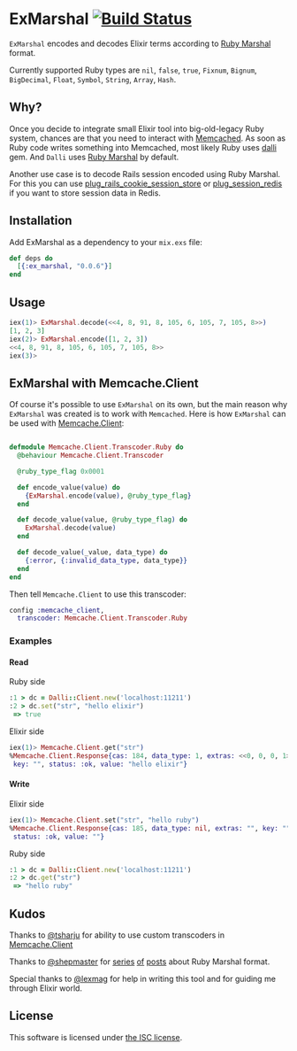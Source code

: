 # ExMarshal [![Build Status](https://travis-ci.org/gaynetdinov/ex_marshal.svg?branch=master)](https://travis-ci.org/gaynetdinov/ex_marshal)

`ExMarshal` encodes and decodes Elixir terms according to [Ruby Marshal](http://docs.ruby-lang.org/en/2.2.0/marshal_rdoc.html) format.

Currently supported Ruby types are `nil`, `false`, `true`, `Fixnum`, `Bignum`, `BigDecimal`, `Float`, `Symbol`, `String`, `Array`, `Hash`.

## Why?

Once you decide to integrate small Elixir tool into big-old-legacy Ruby system, chances are that you need to interact with [Memcached](http://memcached.org). As soon as Ruby code writes something into Memcached, most likely Ruby uses [dalli](https://github.com/mperham/dalli) gem. And `Dalli` uses [Ruby Marshal](http://docs.ruby-lang.org/en/2.2.0/marshal_rdoc.html) by default.

Another use case is to decode Rails session encoded using Ruby Marshal. For this you can use [plug_rails_cookie_session_store](https://github.com/cconstantin/plug_rails_cookie_session_store) or [plug_session_redis](https://github.com/aposto/plug_session_redis#custom-serializers) if you want to store session data in Redis.

## Installation

Add ExMarshal as a dependency to your `mix.exs` file:

```elixir
def deps do
  [{:ex_marshal, "0.0.6"}]
end
```

## Usage

```elixir
iex(1)> ExMarshal.decode(<<4, 8, 91, 8, 105, 6, 105, 7, 105, 8>>)
[1, 2, 3]
iex(2)> ExMarshal.encode([1, 2, 3])
<<4, 8, 91, 8, 105, 6, 105, 7, 105, 8>>
iex(3)>
```

## ExMarshal with Memcache.Client

Of course it's possible to use `ExMarshal` on its own, but the main reason why `ExMarshal` was created is to work with `Memcached`. Here is how `ExMarshal` can be used with [Memcache.Client](https://github.com/tsharju/memcache_client):

```elixir

defmodule Memcache.Client.Transcoder.Ruby do
  @behaviour Memcache.Client.Transcoder

  @ruby_type_flag 0x0001

  def encode_value(value) do
    {ExMarshal.encode(value), @ruby_type_flag}
  end

  def decode_value(value, @ruby_type_flag) do
    ExMarshal.decode(value)
  end

  def decode_value(_value, data_type) do
    {:error, {:invalid_data_type, data_type}}
  end
end
```

Then tell `Memcache.Client` to use this transcoder:

```elixir
config :memcache_client,
  transcoder: Memcache.Client.Transcoder.Ruby
```

### Examples

#### Read

Ruby side

```ruby
:1 > dc = Dalli::Client.new('localhost:11211')
:2 > dc.set("str", "hello elixir")
 => true

```

Elixir side

```elixir
iex(1)> Memcache.Client.get("str")
%Memcache.Client.Response{cas: 184, data_type: 1, extras: <<0, 0, 0, 1>>,
 key: "", status: :ok, value: "hello elixir"}
```

#### Write

Elixir side

```elixir
iex(1)> Memcache.Client.set("str", "hello ruby")
%Memcache.Client.Response{cas: 185, data_type: nil, extras: "", key: "",
 status: :ok, value: ""}
```

Ruby side

```ruby
:1 > dc = Dalli::Client.new('localhost:11211')
:2 > dc.get("str")
 => "hello ruby"
```

## Kudos

Thanks to [@tsharju](https://github.com/tsharju) for ability to use custom transcoders in [Memcache.Client](https://github.com/tsharju/memcache_client)

Thanks to [@shepmaster](https://github.com/shepmaster) for [series](http://jakegoulding.com/blog/2013/01/15/a-little-dip-into-rubys-marshal-format/) [of](http://jakegoulding.com/blog/2013/01/16/another-dip-into-rubys-marshal-format/) [posts](http://jakegoulding.com/blog/2013/01/20/a-final-dip-into-rubys-marshal-format/) about Ruby Marshal format.

Special thanks to [@lexmag](https://github.com/lexmag) for help in writing this tool and for guiding me through Elixir world.

## License

This software is licensed under [the ISC license](LICENSE).
